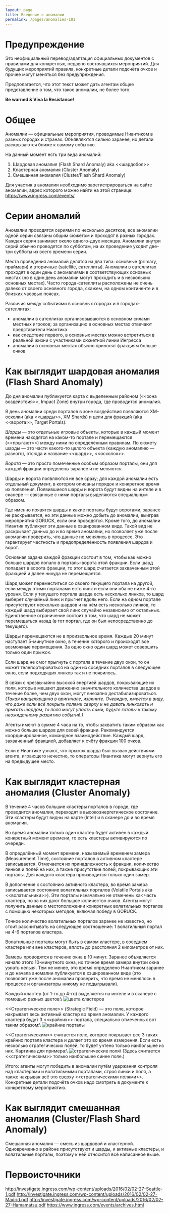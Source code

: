```yaml
---
layout: page
title: Введение в аномалии
permalink: /pages/anomalies-101
---
```

# Предупреждение

Это неофициальный перевод/адаптация официальных документов с правилами для конкретных, недавно состоявшихся мероприятий. Для будущих мероприятий правила, конкретные детали подсчёта очков и прочее могут меняться без предупреждения.

Предполагается, что этот текст может дать агентам общее представление о том, что такое аномалии, не более того.

**Be warned & Viva la Resistance!**

# Общее

Аномалии — официальные мероприятия, проводимые Ниантиком в разных городах и странах. Объявляются сильно заранее, но детали раскрываются ближе к самому событию.

На данный момент есть три вида аномалий:

1. Шардовая аномалия (Flash Shard Anomaly) aka <<шардобол>>
2. Кластерная аномалия (Cluster Anomaly)
3. Смешанная аномалия (Cluster/Flash Shard Anomaly)

Для участия в аномалии необходимо зарегистрироваться на сайте аномалии, адрес которого можно найти на этой странице: <https://www.ingress.com/events/>

# Серии аномалий

Аномалии проводятся сериями по несколько десятков, все аномалии одной серии связаны общим сюжетом и проходят в разных городах. Каждая серия занимает около одного-двух месяцев. Аномалии внутри серий обычно проводятся по субботам, на их проведение уходит две-три субботы из всего времени серии.

Места проведения аномалий делятся на два типа: основные (primary, праймари) и вторичные (satellite, сателлиты). Аномалии в сателлитах проходят в один день с аномалиями в соответствующих основных местах (но в один день аномалии могут проходить и в нескольких основных местах). Часто города-сателлиты расположены не очень далеко от своего основного города, скажем, на одном континенте и в близких часовых поясах.

Различия между событиями в основных городах и в городах-сателлитах:

- аномалии в сателлитах организовываются в основном силами местных игроков; за организацию в основных местах отвечают представители Ниантика
- как следствие первого, в основных местах можно встретиться в реальной жизни с участниками сюжетной линии Ингресса
- аномалии в основных местах обычно приносят фракциям больше очков

# Как выглядит шардовая аномалия (Flash Shard Anomaly)

До дня аномалии публикуется карта с выделенным районом (<<зона воздействия>>, Impact Zone) внутри города, где проводится аномалия.

В день аномалии среди порталов в зоне воздействия появляются XM-осколки (aka <<шарды>>, XM Shards) и цели для фракций (aka <<ворота>>, Target Portals).

_Шарды_ — это отдельные игровые объекты, которые в каждый момент времени находятся на каком-то портале и перемещаются (<<прыгают>>) между ними по определённым правилам. По сюжету шарды — это части какого-то целого объекта (каждую аномалию — разного), отсюда и название <<шард>>, <<осколок>>.

_Ворота_ — это просто помеченные особым образом порталы, они для каждой фракции определены заранее и не меняются.

Шарды и ворота появляются не все сразу; для каждой аномалии есть отдельный документ, в котором описаны порядок и конкретное время их появления. Появившиеся шарды и ворота будут видны на интеле и в сканере — связанные с ними порталы выделяются специальным образом.

Где именно появятся шарды и какие порталы будут воротами, заранее не раскрывается, но эти данные можно добыть до аномалии, выиграв мероприятия GORUCK, если они проводятся. Кроме того, до аномалии Ниантик публикует эти данные в хэшированном виде. Такой вид не раскрывает данных до и во время аномалии, но позволяет уже после аномалии проверить, что данные не менялись в процессе. Это гарантирует честность и предопределённость появления шардов и ворот.

Основная задача каждой фракции состоит в том, чтобы как можно больше шардов попало в порталы-ворота этой фракции. Если шард попадает в ворота фракции, то этот шард считается захваченным этой фракцией и далее никуда не перемещается.

Шард может переместиться со своего текущего портала на другой, если между этими порталами есть линк и если они оба не ниже 4-го уровня. Если у текущего портала шарда есть несколько линков, то шард выберет случайный линк и прыгнет вдоль него. Если на одном портале присутствуют несколько шардов и на нём есть несколько линков, то каждый шард выбирает свой линк случайно независимо от остальных. Единственное ограничение состоит в том, что шард не может перемещаться назад (в тот портал, где он был непосредственно до текущего).

Шарды перемещаются не в произвольное время. Каждые 20 минут наступает 5-минутное окно, в течение которого и происходят все возможные перемещения. За одно окно один шард может совершить только один прыжок.

Если шард не смог прыгнуть с портала в течение двух окон, то он может телепортироваться на один из соседних порталов в следующее окно, если подходящих линков так и не появилось.

В связи с чрезвычайно высокой энергией шардов, покрывающие их поля, которые мешают движению значительного количества шардов в течение более, чем двух окон, могут внезапно дестабилизироваться. _(Такая канцелярщина в оригинале, извините. Очевидно, имеется в виду, что даже если всё покрыть полями сверху и не давать линковать и прыгать шардам, то поля могут упасть сами, будьте готовы к такому неожиданному развитию событий.)_

Агенты имеют в сумме 4 часа на то, чтобы захватить таким образом как можно больше шардов для своей фракции. Рекомендуется координированное, командное взаимодействие. Каждый шард, захваченный фракцией, добавляет к счёту фракции 100 очков. 

Если в Ниантике узнают, что прыжок шарда был вызван действиями агента, играющего нечестно, то операторы Ниантика могут вернуть его на предыдущее место.

# Как выглядит кластерная аномалия (Cluster Anomaly)

В течение 4 часов большие кластеры порталов в городе, где проводится аномалия, переходят в высокоэнергетическое состояние. Эти кластеры будут видны на карте (Intel) и в сканере до и во время аномалии.

Во время аномалии только один кластер будет активен в каждый конкретный момент времени, то есть кластеры активируются по очереди.

В определённый момент времени, называемый временем замера (Measurement Time), состояние порталов в активном кластере записывается. Отмечается их принадлежность к фракции, количество линков и полей на них, а также присутствие полей, покрывающих эти порталы. Для каждого кластера производится только один замер.

В дополнение к состоянию активного кластера, во время замера записывается состояние волатильных порталов (Volatile Portals aka <<волатильники>>). Эти порталы изначально не отмечены как часть кластера, но за них дают большое количество очков. Агенты могут получить данные о местоположении конкретных волатильных порталов с помощью некоторых методов, включая победу в GORUCK.

Точное количество волатильных порталов заранее не известно, но стоит раcсчитывать на следующее соотношение: 1 волатильный портал на 4-6 порталов кластера.

Волатильные порталы могут быть в самом кластере, в соседнем кластере или вне кластеров, вплоть до расстояния 2 километров от них.

Замеры проводятся в течение окна в 10 минут. Заранее объявляется начало этого 10-минутного окна, но точное время замера внутри окна узнать нельзя. Тем не менее, это время определено Ниантиком заранее и до начала аномалии публикуется в хэшированном виде (это позволяет уже после аномалии проверить, что время не менялось в процессе и организаторы никому не подыгрывали).

Каждый кластер (от 1-го до 4-го) выделяется на интеле и в сканере с помощью разных цветов:\\
![цвета кластеров][clusters]

<<Стратегическое поле>> (Strategic Field) — это поле, которое накрывает весь активный кластер во время аномалии. У каждого кластера будут 3 <<крайних>> портала, специально отмеченных вот таким образом:\\
![крайние порталы][edge-portals]

<<Стратегическим>> считается поле, которое покрывает все 3 таких крайних портала кластера и делает это во время измерения. Если есть несколько стратегических полей, то будет учтено только наибольшее из них. Картинка для примера:\\
![стратегические поля][strategic-fields]\\
(Здесь считается <<стратегическим>> только наибольшее синее поле.)

Итого: агенты могут победить в аномалии путём удержания контроля над кластерами и волатильными порталами, строя линки и поля, а также накрывая всё это сверху <<стратегическими полями>>. Конкретные детали подсчёта очков надо смотреть в документе к конкретному мероприятию. 

# Как выглядит смешанная аномалия (Cluster/Flash Shard Anomaly)

Смешанная аномалия — смесь из шардовой и кластерной. Одновременно в районе присутствуют и шарды, и активные кластеры, и волатильные порталы, поэтому к ней относится всё написанное выше.

# Первоисточники

<http://investigate.ingress.com/wp-content/uploads/2016/02/02-27-Seattle-1.pdf>
<http://investigate.ingress.com/wp-content/uploads/2016/02/02-27-Madrid.pdf>
<http://investigate.ingress.com/wp-content/uploads/2016/02/02-27-Hamamatsu.pdf>
<https://www.ingress.com/events/archives.html>

[clusters]: /img/anomalies-101/clusters.png
[edge-portals]: /img/anomalies-101/edge-portals.png
[strategic-fields]: /img/anomalies-101/strategic-fields.png